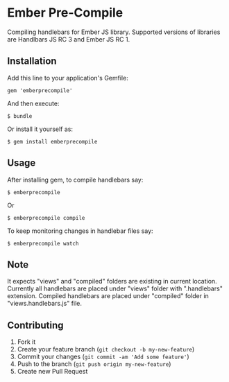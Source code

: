 # Ember Pre-Compile

Compiling handlebars for Ember JS library. Supported versions of libraries are Handlbars JS RC 3 and Ember JS RC 1.


## Installation

Add this line to your application's Gemfile:

    gem 'emberprecompile'

And then execute:

    $ bundle

Or install it yourself as:

    $ gem install emberprecompile

## Usage

After installing gem, to compile handlebars say:

	$ emberprecompile

Or

	$ emberprecompile compile
    
To keep monitoring changes in handlebar files say:

    $ emberprecompile watch

## Note

It expects "views" and "compiled" folders are existing in current location. Currently all handlebars are placed under "views" folder with ".handlebars" extension. Compiled handlebars are placed under "compiled" folder in "views.handlebars.js" file.

## Contributing

1. Fork it
2. Create your feature branch (`git checkout -b my-new-feature`)
3. Commit your changes (`git commit -am 'Add some feature'`)
4. Push to the branch (`git push origin my-new-feature`)
5. Create new Pull Request
